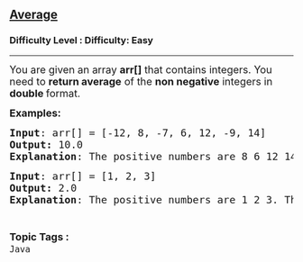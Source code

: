 <h2><a href="https://www.geeksforgeeks.org/problems/average-1605782581/1?page=1&status=unsolved&sortBy=accuracy">Average</a></h2><h3>Difficulty Level : Difficulty: Easy</h3><hr><div class="problems_problem_content__Xm_eO"><p><span style="font-size: 18px;">You are given an array&nbsp;<strong>arr[]</strong><em> </em>that contains integers. You need to <strong>return average</strong> of the <strong>non negative</strong> integers in <strong>double </strong>format.</span></p>
<p><span style="font-size: 18px;"><strong>Examples:</strong> <strong> </strong></span></p>
<pre><span style="font-size: 18px;"><strong>Input</strong>: arr[] = [-12, 8, -7, 6, 12, -9, 14]
<strong>Output: </strong>10.0
<strong>Explanation</strong>: The positive numbers are 8 6 12 14. The sum is 8+6+12+14 = 40, Average = 40/4 = 10.0</span></pre>
<pre><span style="font-size: 18px;"><strong>Input</strong>: arr[] = [1, 2, 3]
<strong>Output: </strong>2.0
<strong>Explanation</strong>: The positive numbers are 1 2 3. The sum is 1+2+3 = 6, Average = 6/3 = 2.0</span></pre></div><br><p><span style=font-size:18px><strong>Topic Tags : </strong><br><code>Java</code>&nbsp;